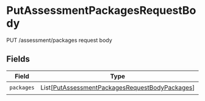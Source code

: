 # PutAssessmentPackagesRequestBody

PUT /assessment/packages request body


## Fields

| Field                                                                                                                 | Type                                                                                                                  | Required                                                                                                              | Description                                                                                                           |
| --------------------------------------------------------------------------------------------------------------------- | --------------------------------------------------------------------------------------------------------------------- | --------------------------------------------------------------------------------------------------------------------- | --------------------------------------------------------------------------------------------------------------------- |
| `packages`                                                                                                            | List[[PutAssessmentPackagesRequestBodyPackages](../../models/operations/putassessmentpackagesrequestbodypackages.md)] | :heavy_check_mark:                                                                                                    | N/A                                                                                                                   |